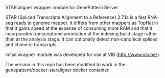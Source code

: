 STAR aligner 
wrapper module for GenePattern Server

STAR (Spliced Transcripts Alignment to a Reference) 2.7.1a is a fast RNA-seq reads to genome mapper. 
It differs from other mappers as TopHat in that it gains speed at the expense of consuming more RAM 
and that it incorporates transcriptome annotation at the indexing build stage rather than at the 
analysis stage. It can optionally detect non-canonical splices and chimeric transcripts.

Initial wrapper module was developed for use at VIB (http://www.vib.be/).

The version in this repo has been modified to work in the genepattern/docker-staraligner docker container.

